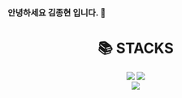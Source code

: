 ### 안녕하세요 김종현 입니다. 👋  
<div align=center><h1>📚 STACKS</h1></div>

<div align=center> 
 <img src="https://img.shields.io/badge/c-A8B9CC?style=for-the-badge&logo=c%2B%2B&logoColor=white">
 <img src="https://img.shields.io/badge/c++-00599C?style=for-the-badge&logo=c%2B%2B&logoColor=white">
  <br>
  <img src="https://img.shields.io/badge/Unity-000000?style=for-the-badge&logo=c%2B%2B&logoColor=white">

 
</div>








<!--
**Jameskimjh/JamesKimjh** is a ✨ _special_ ✨ repository because its `README.md` (this file) appears on your GitHub profile.
Here are some ideas to get you started:
- 🔭 I’m currently working on ...
- 🌱 I’m currently learning ...
- 👯 I’m looking to collaborate on ...
- 🤔 I’m looking for help with ...
- 💬 Ask me about ...
- 📫 How to reach me: ...
- 😄 Pronouns: ...
- ⚡ Fun fact: ...
-->
